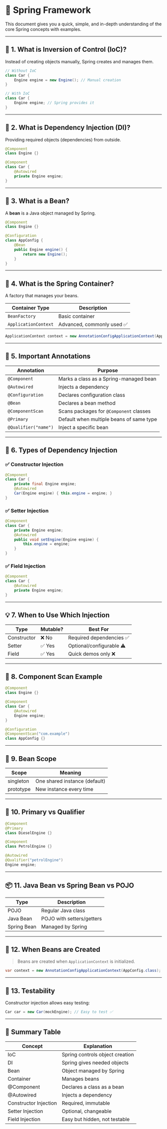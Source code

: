 
# 🌱 Spring Framework

This document gives you a quick, simple, and in-depth understanding of the core Spring concepts with examples.

---

## 🔁 1. What is Inversion of Control (IoC)?

Instead of creating objects manually, Spring creates and manages them.

```java
// Without IoC
class Car {
    Engine engine = new Engine(); // Manual creation
}

// With IoC
class Car {
    Engine engine; // Spring provides it
}
```

---

## 💉 2. What is Dependency Injection (DI)?

Providing required objects (dependencies) from outside.

```java
@Component
class Engine {}

@Component
class Car {
    @Autowired
    private Engine engine;
}
```

---

## 🔧 3. What is a Bean?

A **bean** is a Java object managed by Spring.

```java
@Component
class Engine {}
```

```java
@Configuration
class AppConfig {
    @Bean
    public Engine engine() {
        return new Engine();
    }
}
```

---

## 🧠 4. What is the Spring Container?

A factory that manages your beans.

| Container Type     | Description |
|--------------------|-------------|
| `BeanFactory`      | Basic container |
| `ApplicationContext` | Advanced, commonly used ✅ |

```java
ApplicationContext context = new AnnotationConfigApplicationContext(AppConfig.class);
```

---

## 🧰 5. Important Annotations

| Annotation | Purpose |
|-----------|---------|
| `@Component` | Marks a class as a Spring-managed bean |
| `@Autowired` | Injects a dependency |
| `@Configuration` | Declares configuration class |
| `@Bean` | Declares a bean method |
| `@ComponentScan` | Scans packages for `@Component` classes |
| `@Primary` | Default when multiple beans of same type |
| `@Qualifier("name")` | Inject a specific bean |

---

## 🔌 6. Types of Dependency Injection

### ✅ Constructor Injection
```java
@Component
class Car {
    private final Engine engine;
    @Autowired
    Car(Engine engine) { this.engine = engine; }
}
```

### ✅ Setter Injection
```java
@Component
class Car {
    private Engine engine;
    @Autowired
    public void setEngine(Engine engine) {
        this.engine = engine;
    }
}
```

### ✅ Field Injection
```java
@Component
class Car {
    @Autowired
    private Engine engine;
}
```

---

## 💡 7. When to Use Which Injection

| Type        | Mutable? | Best For                |
|-------------|----------|-------------------------|
| Constructor | ❌ No    | Required dependencies ✅ |
| Setter      | ✅ Yes   | Optional/configurable ⚠️ |
| Field       | ✅ Yes   | Quick demos only ❌     |

---

## 🎯 8. Component Scan Example

```java
@Component
class Engine {}

@Component
class Car {
    @Autowired
    Engine engine;
}

@Configuration
@ComponentScan("com.example")
class AppConfig {}
```

---

## 🧱 9. Bean Scope

| Scope     | Meaning |
|-----------|---------|
| singleton | One shared instance (default) |
| prototype | New instance every time |

---

## 🔀 10. Primary vs Qualifier

```java
@Component
@Primary
class DieselEngine {}

@Component
class PetrolEngine {}

@Autowired
@Qualifier("petrolEngine")
Engine engine;
```

---

## 📦 11. Java Bean vs Spring Bean vs POJO

| Type        | Description |
|-------------|-------------|
| POJO        | Regular Java class |
| Java Bean   | POJO with setters/getters |
| Spring Bean | Managed by Spring |

---

## 🔁 12. When Beans are Created

> Beans are created when `ApplicationContext` is initialized.

```java
var context = new AnnotationConfigApplicationContext(AppConfig.class);
```

---

## 🧪 13. Testability

Constructor injection allows easy testing:

```java
Car car = new Car(mockEngine); // Easy to test ✅
```

---

## 🧠 Summary Table

| Concept       | Explanation |
|---------------|-------------|
| IoC           | Spring controls object creation |
| DI            | Spring gives needed objects |
| Bean          | Object managed by Spring |
| Container     | Manages beans |
| @Component    | Declares a class as a bean |
| @Autowired    | Injects a dependency |
| Constructor Injection | Required, immutable |
| Setter Injection | Optional, changeable |
| Field Injection | Easy but hidden, not testable |
